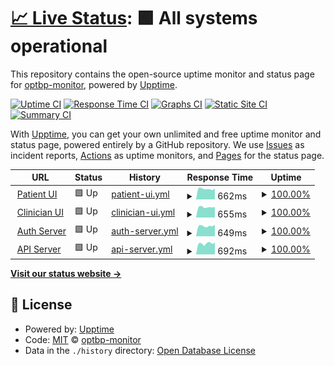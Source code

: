 # [📈 Live Status](https://monitor.optbp.com): <!--live status--> **🟩 All systems operational**

This repository contains the open-source uptime monitor and status page for [optbp-monitor](https://monitor.optbp.com), powered by [Upptime](https://github.com/upptime/upptime).

[![Uptime CI](https://github.com/optbp-monitor/optbp-monitor/workflows/Uptime%20CI/badge.svg)](https://github.com/optbp-monitor/optbp-monitor/actions?query=workflow%3A%22Uptime+CI%22)
[![Response Time CI](https://github.com/optbp-monitor/optbp-monitor/workflows/Response%20Time%20CI/badge.svg)](https://github.com/optbp-monitor/optbp-monitor/actions?query=workflow%3A%22Response+Time+CI%22)
[![Graphs CI](https://github.com/optbp-monitor/optbp-monitor/workflows/Graphs%20CI/badge.svg)](https://github.com/optbp-monitor/optbp-monitor/actions?query=workflow%3A%22Graphs+CI%22)
[![Static Site CI](https://github.com/optbp-monitor/optbp-monitor/workflows/Static%20Site%20CI/badge.svg)](https://github.com/optbp-monitor/optbp-monitor/actions?query=workflow%3A%22Static+Site+CI%22)
[![Summary CI](https://github.com/optbp-monitor/optbp-monitor/workflows/Summary%20CI/badge.svg)](https://github.com/optbp-monitor/optbp-monitor/actions?query=workflow%3A%22Summary+CI%22)

With [Upptime](https://upptime.js.org), you can get your own unlimited and free uptime monitor and status page, powered entirely by a GitHub repository. We use [Issues](https://github.com/optbp-monitor/optbp-monitor/issues) as incident reports, [Actions](https://github.com/optbp-monitor/optbp-monitor/actions) as uptime monitors, and [Pages](https://monitor.optbp.com) for the status page.

<!--start: status pages-->
<!-- This summary is generated by Upptime (https://github.com/upptime/upptime) -->
<!-- Do not edit this manually, your changes will be overwritten -->
<!-- prettier-ignore -->
| URL | Status | History | Response Time | Uptime |
| --- | ------ | ------- | ------------- | ------ |
| <img alt="" src="https://icons.duckduckgo.com/ip3/pt.optbp.com.ico" height="13"> [Patient UI](https://pt.optbp.com/) | 🟩 Up | [patient-ui.yml](https://github.com/optbp-monitor/optbp-monitor/commits/HEAD/history/patient-ui.yml) | <details><summary><img alt="Response time graph" src="./graphs/patient-ui/response-time-week.png" height="20"> 662ms</summary><br><a href="https://monitor.optbp.com/history/patient-ui"><img alt="Response time 651" src="https://img.shields.io/endpoint?url=https%3A%2F%2Fraw.githubusercontent.com%2Foptbp-monitor%2Foptbp-monitor%2FHEAD%2Fapi%2Fpatient-ui%2Fresponse-time.json"></a><br><a href="https://monitor.optbp.com/history/patient-ui"><img alt="24-hour response time 682" src="https://img.shields.io/endpoint?url=https%3A%2F%2Fraw.githubusercontent.com%2Foptbp-monitor%2Foptbp-monitor%2FHEAD%2Fapi%2Fpatient-ui%2Fresponse-time-day.json"></a><br><a href="https://monitor.optbp.com/history/patient-ui"><img alt="7-day response time 662" src="https://img.shields.io/endpoint?url=https%3A%2F%2Fraw.githubusercontent.com%2Foptbp-monitor%2Foptbp-monitor%2FHEAD%2Fapi%2Fpatient-ui%2Fresponse-time-week.json"></a><br><a href="https://monitor.optbp.com/history/patient-ui"><img alt="30-day response time 670" src="https://img.shields.io/endpoint?url=https%3A%2F%2Fraw.githubusercontent.com%2Foptbp-monitor%2Foptbp-monitor%2FHEAD%2Fapi%2Fpatient-ui%2Fresponse-time-month.json"></a><br><a href="https://monitor.optbp.com/history/patient-ui"><img alt="1-year response time 613" src="https://img.shields.io/endpoint?url=https%3A%2F%2Fraw.githubusercontent.com%2Foptbp-monitor%2Foptbp-monitor%2FHEAD%2Fapi%2Fpatient-ui%2Fresponse-time-year.json"></a></details> | <details><summary><a href="https://monitor.optbp.com/history/patient-ui">100.00%</a></summary><a href="https://monitor.optbp.com/history/patient-ui"><img alt="All-time uptime 99.98%" src="https://img.shields.io/endpoint?url=https%3A%2F%2Fraw.githubusercontent.com%2Foptbp-monitor%2Foptbp-monitor%2FHEAD%2Fapi%2Fpatient-ui%2Fuptime.json"></a><br><a href="https://monitor.optbp.com/history/patient-ui"><img alt="24-hour uptime 100.00%" src="https://img.shields.io/endpoint?url=https%3A%2F%2Fraw.githubusercontent.com%2Foptbp-monitor%2Foptbp-monitor%2FHEAD%2Fapi%2Fpatient-ui%2Fuptime-day.json"></a><br><a href="https://monitor.optbp.com/history/patient-ui"><img alt="7-day uptime 100.00%" src="https://img.shields.io/endpoint?url=https%3A%2F%2Fraw.githubusercontent.com%2Foptbp-monitor%2Foptbp-monitor%2FHEAD%2Fapi%2Fpatient-ui%2Fuptime-week.json"></a><br><a href="https://monitor.optbp.com/history/patient-ui"><img alt="30-day uptime 100.00%" src="https://img.shields.io/endpoint?url=https%3A%2F%2Fraw.githubusercontent.com%2Foptbp-monitor%2Foptbp-monitor%2FHEAD%2Fapi%2Fpatient-ui%2Fuptime-month.json"></a><br><a href="https://monitor.optbp.com/history/patient-ui"><img alt="1-year uptime 100.00%" src="https://img.shields.io/endpoint?url=https%3A%2F%2Fraw.githubusercontent.com%2Foptbp-monitor%2Foptbp-monitor%2FHEAD%2Fapi%2Fpatient-ui%2Fuptime-year.json"></a></details>
| <img alt="" src="https://icons.duckduckgo.com/ip3/clin.optbp.com.ico" height="13"> [Clinician UI](https://clin.optbp.com/) | 🟩 Up | [clinician-ui.yml](https://github.com/optbp-monitor/optbp-monitor/commits/HEAD/history/clinician-ui.yml) | <details><summary><img alt="Response time graph" src="./graphs/clinician-ui/response-time-week.png" height="20"> 655ms</summary><br><a href="https://monitor.optbp.com/history/clinician-ui"><img alt="Response time 620" src="https://img.shields.io/endpoint?url=https%3A%2F%2Fraw.githubusercontent.com%2Foptbp-monitor%2Foptbp-monitor%2FHEAD%2Fapi%2Fclinician-ui%2Fresponse-time.json"></a><br><a href="https://monitor.optbp.com/history/clinician-ui"><img alt="24-hour response time 661" src="https://img.shields.io/endpoint?url=https%3A%2F%2Fraw.githubusercontent.com%2Foptbp-monitor%2Foptbp-monitor%2FHEAD%2Fapi%2Fclinician-ui%2Fresponse-time-day.json"></a><br><a href="https://monitor.optbp.com/history/clinician-ui"><img alt="7-day response time 655" src="https://img.shields.io/endpoint?url=https%3A%2F%2Fraw.githubusercontent.com%2Foptbp-monitor%2Foptbp-monitor%2FHEAD%2Fapi%2Fclinician-ui%2Fresponse-time-week.json"></a><br><a href="https://monitor.optbp.com/history/clinician-ui"><img alt="30-day response time 623" src="https://img.shields.io/endpoint?url=https%3A%2F%2Fraw.githubusercontent.com%2Foptbp-monitor%2Foptbp-monitor%2FHEAD%2Fapi%2Fclinician-ui%2Fresponse-time-month.json"></a><br><a href="https://monitor.optbp.com/history/clinician-ui"><img alt="1-year response time 591" src="https://img.shields.io/endpoint?url=https%3A%2F%2Fraw.githubusercontent.com%2Foptbp-monitor%2Foptbp-monitor%2FHEAD%2Fapi%2Fclinician-ui%2Fresponse-time-year.json"></a></details> | <details><summary><a href="https://monitor.optbp.com/history/clinician-ui">100.00%</a></summary><a href="https://monitor.optbp.com/history/clinician-ui"><img alt="All-time uptime 99.98%" src="https://img.shields.io/endpoint?url=https%3A%2F%2Fraw.githubusercontent.com%2Foptbp-monitor%2Foptbp-monitor%2FHEAD%2Fapi%2Fclinician-ui%2Fuptime.json"></a><br><a href="https://monitor.optbp.com/history/clinician-ui"><img alt="24-hour uptime 100.00%" src="https://img.shields.io/endpoint?url=https%3A%2F%2Fraw.githubusercontent.com%2Foptbp-monitor%2Foptbp-monitor%2FHEAD%2Fapi%2Fclinician-ui%2Fuptime-day.json"></a><br><a href="https://monitor.optbp.com/history/clinician-ui"><img alt="7-day uptime 100.00%" src="https://img.shields.io/endpoint?url=https%3A%2F%2Fraw.githubusercontent.com%2Foptbp-monitor%2Foptbp-monitor%2FHEAD%2Fapi%2Fclinician-ui%2Fuptime-week.json"></a><br><a href="https://monitor.optbp.com/history/clinician-ui"><img alt="30-day uptime 100.00%" src="https://img.shields.io/endpoint?url=https%3A%2F%2Fraw.githubusercontent.com%2Foptbp-monitor%2Foptbp-monitor%2FHEAD%2Fapi%2Fclinician-ui%2Fuptime-month.json"></a><br><a href="https://monitor.optbp.com/history/clinician-ui"><img alt="1-year uptime 100.00%" src="https://img.shields.io/endpoint?url=https%3A%2F%2Fraw.githubusercontent.com%2Foptbp-monitor%2Foptbp-monitor%2FHEAD%2Fapi%2Fclinician-ui%2Fuptime-year.json"></a></details>
| <img alt="" src="https://icons.duckduckgo.com/ip3/auth.optbp.com.ico" height="13"> [Auth Server](https://auth.optbp.com/Account/LoginWithPasscode) | 🟩 Up | [auth-server.yml](https://github.com/optbp-monitor/optbp-monitor/commits/HEAD/history/auth-server.yml) | <details><summary><img alt="Response time graph" src="./graphs/auth-server/response-time-week.png" height="20"> 649ms</summary><br><a href="https://monitor.optbp.com/history/auth-server"><img alt="Response time 882" src="https://img.shields.io/endpoint?url=https%3A%2F%2Fraw.githubusercontent.com%2Foptbp-monitor%2Foptbp-monitor%2FHEAD%2Fapi%2Fauth-server%2Fresponse-time.json"></a><br><a href="https://monitor.optbp.com/history/auth-server"><img alt="24-hour response time 725" src="https://img.shields.io/endpoint?url=https%3A%2F%2Fraw.githubusercontent.com%2Foptbp-monitor%2Foptbp-monitor%2FHEAD%2Fapi%2Fauth-server%2Fresponse-time-day.json"></a><br><a href="https://monitor.optbp.com/history/auth-server"><img alt="7-day response time 649" src="https://img.shields.io/endpoint?url=https%3A%2F%2Fraw.githubusercontent.com%2Foptbp-monitor%2Foptbp-monitor%2FHEAD%2Fapi%2Fauth-server%2Fresponse-time-week.json"></a><br><a href="https://monitor.optbp.com/history/auth-server"><img alt="30-day response time 817" src="https://img.shields.io/endpoint?url=https%3A%2F%2Fraw.githubusercontent.com%2Foptbp-monitor%2Foptbp-monitor%2FHEAD%2Fapi%2Fauth-server%2Fresponse-time-month.json"></a><br><a href="https://monitor.optbp.com/history/auth-server"><img alt="1-year response time 671" src="https://img.shields.io/endpoint?url=https%3A%2F%2Fraw.githubusercontent.com%2Foptbp-monitor%2Foptbp-monitor%2FHEAD%2Fapi%2Fauth-server%2Fresponse-time-year.json"></a></details> | <details><summary><a href="https://monitor.optbp.com/history/auth-server">100.00%</a></summary><a href="https://monitor.optbp.com/history/auth-server"><img alt="All-time uptime 97.03%" src="https://img.shields.io/endpoint?url=https%3A%2F%2Fraw.githubusercontent.com%2Foptbp-monitor%2Foptbp-monitor%2FHEAD%2Fapi%2Fauth-server%2Fuptime.json"></a><br><a href="https://monitor.optbp.com/history/auth-server"><img alt="24-hour uptime 100.00%" src="https://img.shields.io/endpoint?url=https%3A%2F%2Fraw.githubusercontent.com%2Foptbp-monitor%2Foptbp-monitor%2FHEAD%2Fapi%2Fauth-server%2Fuptime-day.json"></a><br><a href="https://monitor.optbp.com/history/auth-server"><img alt="7-day uptime 100.00%" src="https://img.shields.io/endpoint?url=https%3A%2F%2Fraw.githubusercontent.com%2Foptbp-monitor%2Foptbp-monitor%2FHEAD%2Fapi%2Fauth-server%2Fuptime-week.json"></a><br><a href="https://monitor.optbp.com/history/auth-server"><img alt="30-day uptime 100.00%" src="https://img.shields.io/endpoint?url=https%3A%2F%2Fraw.githubusercontent.com%2Foptbp-monitor%2Foptbp-monitor%2FHEAD%2Fapi%2Fauth-server%2Fuptime-month.json"></a><br><a href="https://monitor.optbp.com/history/auth-server"><img alt="1-year uptime 100.00%" src="https://img.shields.io/endpoint?url=https%3A%2F%2Fraw.githubusercontent.com%2Foptbp-monitor%2Foptbp-monitor%2FHEAD%2Fapi%2Fauth-server%2Fuptime-year.json"></a></details>
| <img alt="" src="https://icons.duckduckgo.com/ip3/api.optbp.com.ico" height="13"> [API Server](https://api.optbp.com/api/practice/additionaldetails/) | 🟩 Up | [api-server.yml](https://github.com/optbp-monitor/optbp-monitor/commits/HEAD/history/api-server.yml) | <details><summary><img alt="Response time graph" src="./graphs/api-server/response-time-week.png" height="20"> 692ms</summary><br><a href="https://monitor.optbp.com/history/api-server"><img alt="Response time 897" src="https://img.shields.io/endpoint?url=https%3A%2F%2Fraw.githubusercontent.com%2Foptbp-monitor%2Foptbp-monitor%2FHEAD%2Fapi%2Fapi-server%2Fresponse-time.json"></a><br><a href="https://monitor.optbp.com/history/api-server"><img alt="24-hour response time 745" src="https://img.shields.io/endpoint?url=https%3A%2F%2Fraw.githubusercontent.com%2Foptbp-monitor%2Foptbp-monitor%2FHEAD%2Fapi%2Fapi-server%2Fresponse-time-day.json"></a><br><a href="https://monitor.optbp.com/history/api-server"><img alt="7-day response time 692" src="https://img.shields.io/endpoint?url=https%3A%2F%2Fraw.githubusercontent.com%2Foptbp-monitor%2Foptbp-monitor%2FHEAD%2Fapi%2Fapi-server%2Fresponse-time-week.json"></a><br><a href="https://monitor.optbp.com/history/api-server"><img alt="30-day response time 1270" src="https://img.shields.io/endpoint?url=https%3A%2F%2Fraw.githubusercontent.com%2Foptbp-monitor%2Foptbp-monitor%2FHEAD%2Fapi%2Fapi-server%2Fresponse-time-month.json"></a><br><a href="https://monitor.optbp.com/history/api-server"><img alt="1-year response time 721" src="https://img.shields.io/endpoint?url=https%3A%2F%2Fraw.githubusercontent.com%2Foptbp-monitor%2Foptbp-monitor%2FHEAD%2Fapi%2Fapi-server%2Fresponse-time-year.json"></a></details> | <details><summary><a href="https://monitor.optbp.com/history/api-server">100.00%</a></summary><a href="https://monitor.optbp.com/history/api-server"><img alt="All-time uptime 97.31%" src="https://img.shields.io/endpoint?url=https%3A%2F%2Fraw.githubusercontent.com%2Foptbp-monitor%2Foptbp-monitor%2FHEAD%2Fapi%2Fapi-server%2Fuptime.json"></a><br><a href="https://monitor.optbp.com/history/api-server"><img alt="24-hour uptime 100.00%" src="https://img.shields.io/endpoint?url=https%3A%2F%2Fraw.githubusercontent.com%2Foptbp-monitor%2Foptbp-monitor%2FHEAD%2Fapi%2Fapi-server%2Fuptime-day.json"></a><br><a href="https://monitor.optbp.com/history/api-server"><img alt="7-day uptime 100.00%" src="https://img.shields.io/endpoint?url=https%3A%2F%2Fraw.githubusercontent.com%2Foptbp-monitor%2Foptbp-monitor%2FHEAD%2Fapi%2Fapi-server%2Fuptime-week.json"></a><br><a href="https://monitor.optbp.com/history/api-server"><img alt="30-day uptime 100.00%" src="https://img.shields.io/endpoint?url=https%3A%2F%2Fraw.githubusercontent.com%2Foptbp-monitor%2Foptbp-monitor%2FHEAD%2Fapi%2Fapi-server%2Fuptime-month.json"></a><br><a href="https://monitor.optbp.com/history/api-server"><img alt="1-year uptime 100.00%" src="https://img.shields.io/endpoint?url=https%3A%2F%2Fraw.githubusercontent.com%2Foptbp-monitor%2Foptbp-monitor%2FHEAD%2Fapi%2Fapi-server%2Fuptime-year.json"></a></details>

<!--end: status pages-->

[**Visit our status website →**](https://monitor.optbp.com)

## 📄 License

- Powered by: [Upptime](https://github.com/upptime/upptime)
- Code: [MIT](./LICENSE) © [optbp-monitor](https://monitor.optbp.com)
- Data in the `./history` directory: [Open Database License](https://opendatacommons.org/licenses/odbl/1-0/)
